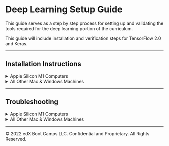 # Deep Learning Setup Guide

This guide serves as a step by step process for setting up and validating the tools required for the deep learning portion of the curriculum.

This guide will include installation and verification steps for TensorFlow 2.0 and Keras.

---

## Installation Instructions

<details>
<summary>Apple Silicon M1 Computers</summary>

Apple M1 and M+ architecture has recently gained Tensorflow support, but there are a few more install steps than for non Apple silicon chips.

A helpful install guide can be found [here](https://www.mrdbourke.com/setup-apple-m1-pro-and-m1-max-for-machine-learning-and-data-science/), which mainly involves additionally installing `tensorflow-deps`, `tensorflow-macos`, and `tensorflow-metal`.

If you run into M chip install difficulties, the simplest way to run the activities for this unit is in [Google Colab](https://colab.research.google.com/) which comes with support for TensorFlow.

</details>

<details>
<summary>All Other Mac & Windows Machines</summary>

The `TensorFlow 2.0` package has several dependencies which should already be installed in the default conda environment. Please refer to the troubleshooting section for details about this environment. Make sure to run the following commands with your conda environment activated.

Open the terminal, and execute the following command to install `TensorFlow`.

* Use the `pip install` command to install the `TensorFlow 2.0` module.

```shell
pip install --upgrade tensorflow
```

### Verify Installation

Once the `TensorFlow` install is complete, verify the installation was completed successfully.

```shell
conda list tensorflow
```

The output of this command should show version `2.5.0` or higher.

---

## Keras

Keras is a popular deep learning framework that serves as a high-level API for TensorFlow. Keras is now included with TensorFlow 2.0, so run the following command to verify that the package is available:

```shell
conda list keras
```

The output should be `2.5.0` or later.

</details>

---

## Troubleshooting

<details><summary>Apple Silicon M1 Computers</summary>

If Google Colab is down, there is a way to install Tensorflow on Apple Silicon M1 machines.  To do so, follow the instructions below:

1. Download [‘Miniforge3-MacOSX-arm64.sh’](https://github.com/conda-forge/miniforge/releases/latest/download/Miniforge3--arm64.sh) from [Miniforge](https://github.com/conda-forge/miniforge#miniforge3). This is the version specifically for the new Apple Silicon architecture.

    ![Minforge3-MacOSX-arm64.sh](Images/Miniforge3-MacOSX-arm64.png)

2. Open a terminal and set the default to `bash` by running the command `chsh -s /bin/bash`. Enter your password if prompted. Once the process completes, close the terminal.

3. Next we will install Miniforge. To install it, open a new terminal window and `cd` into your `Downloads` folder, then run the following in the terminal:

    ```
    bash Miniforge3-MacOSX-arm64.sh
    ```

4. Accept the licensing/terms as indicated, then type "yes" when asked if you'd like to initialize Minforge3 by running conda init.

5. Close the terminal, then open a new terminal.

6. Run the following command in the new terminal to verify that Miniforge3 is now the default Python source:

    ```
    $(which python)
    ```

    Your output should look something like this:

    ```
    Python 3.9.4 | packaged by conda-forge | (default, May 10 2021, 22:10:52)
    ```

7. To end the above prompt, type `Ctrl-D`.

8. Next, you will `cd` into the folder containing [this `yaml` file](Resources/environment.yml). After you `cd` into the correct folder, use the `yaml` file to create a new, Python 3.10 conda environment as follows:

    ```
    conda env create --file=environment.yml --name=apple_tensorflow python=3.10
    ```

9. Activate the newly created environment:

    ```
    conda activate apple_tensorflow
    ```

10. Next, run the following command to install the M1 Tensorflow packages:

    ```
    pip install --upgrade --force --no-dependencies https://github.com/apple/tensorflow_macos/releases/download/v0.1alpha2/tensorflow_addons_macos-0.1a2-cp38-cp38-macosx_11_0_arm64.whl https://github.com/apple/tensorflow_macos/releases/download/v0.1alpha2/tensorflow_macos-0.1a2-cp38-cp38-macosx_11_0_arm64.whl
    ```

11. You should now have Tensorflow installed.  To verify this, run the following in your terminal:

    ```
    conda list tensorflow
    ```

It can be frustrating when packages do not install correctly. If you experience issues setting up Tensorflow on your Apple Silicon M1 Chip machine, refer to the _Installation on Conda_ section of the [Apple TensorFlow_macOS Documentation](https://github.com/apple/tensorflow_macos/#installation-on-conda) to troubleshoot.

</details>

<details><summary>All Other Mac & Windows Machines</summary>

It can be frustrating when packages do not install correctly. Refer to the A official [TensorFlow Install Guide](https://www.tensorflow.org/install/pip) to troubleshoot.

Alternatively, you can run all of this unit's Jupyter Notebooks using [Google Colab](https://colab.research.google.com/) which comes with support for TensorFlow.

</details>

---

© 2022 edX Boot Camps LLC. Confidential and Proprietary. All Rights Reserved.
